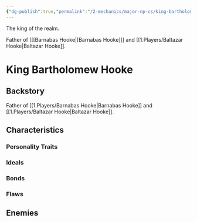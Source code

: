 ```yaml
---
{"dg-publish":true,"permalink":"/2-mechanics/major-np-cs/king-bartholomew-hooke/"}
---
```


The king of the realm.

Father of [[[Barnabas Hooke\|[Barnabas Hooke]]] and [[1.Players/Baltazar Hooke\|Baltazar Hooke]]. 

# King Bartholomew Hooke

## Backstory
Father of [[1.Players/Barnabas Hooke\|Barnabas Hooke]] and [[1.Players/Baltazar Hooke\|Baltazar Hooke]]. 



## Characteristics

### Personality Traits


### Ideals

### Bonds

### Flaws

## Enemies

